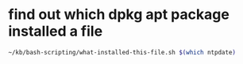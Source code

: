 # find out which dpkg apt package installed a file
```bash
~/kb/bash-scripting/what-installed-this-file.sh $(which ntpdate)
```
